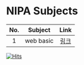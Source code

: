 # NIPA Subjects

| No. | Subject | Link |
|:---:|:---:|:---:|
| 1 | web basic | [링크](web_basic/) |

[![Hits](https://hits.seeyoufarm.com/api/count/incr/badge.svg?url=https%3A%2F%2Fgithub.com%2Furakasumi%2FNIPA&count_bg=%23FF2D2D&title_bg=%23555555&icon=&icon_color=%23E7E7E7&title=hits&edge_flat=false)](https://hits.seeyoufarm.com)

